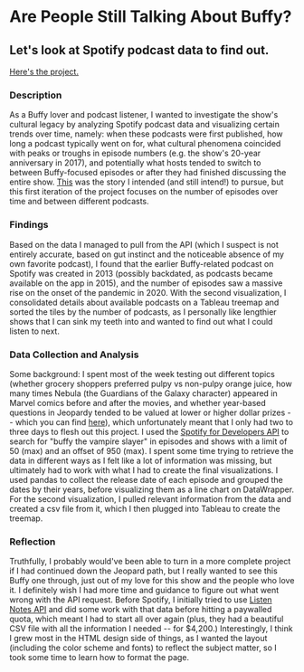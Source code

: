 # Are People Still Talking About Buffy?
## Let's look at Spotify podcast data to find out.
<a href="https://florinasutanto.github.io/buffy-podcasts/">Here's the project.</a>


### Description
As a Buffy lover and podcast listener, I wanted to investigate the show's cultural legacy by analyzing Spotify podcast data and visualizing certain trends over time, namely: when these podcasts were first published, how long a podcast typically went on for, what cultural phenomena coincided with peaks or troughs in episode numbers (e.g. the show's 20-year anniversary in 2017), and potentially what hosts tended to switch to between Buffy-focused episodes or after they had finished discussing the entire show. <u>This</u> was the story I intended (and still intend!) to pursue, but this first iteration of the project focuses on the number of episodes over time and between different podcasts. 

### Findings
Based on the data I managed to pull from the API (which I suspect is not entirely accurate, based on gut instinct and the noticeable absence of my own favorite podcast), I found that the earlier Buffy-related podcast on Spotify was created in 2013 (possibly backdated, as podcasts became available on the app in 2015), and the number of episodes saw a massive rise on the onset of the pandemic in 2020. With the second visualization, I consolidated details about available podcasts on a Tableau treemap and sorted the tiles by the number of podcasts, as I personally like lengthier shows that I can sink my teeth into and wanted to find out what I could listen to next.

### Data Collection and Analysis
Some background: I spent most of the week testing out different topics (whether grocery shoppers preferred pulpy vs non-pulpy orange juice, how many times Nebula (the Guardians of the Galaxy character) appeared in Marvel comics before and after the movies, and whether year-based questions in Jeopardy tended to be valued at lower or higher dollar prizes -- which you can find <a href="https://datawrapper.dwcdn.net/dVC0j/1/">here</a>), which unfortunately meant that I only had two to three days to flesh out this project. I used the <a href="https://developer.spotify.com/documentation/web-api/reference/search">Spotify for Developers API</a> to search for "buffy the vampire slayer" in episodes and shows with a limit of 50 (max) and an offset of 950 (max). I spent some time trying to retrieve the data in different ways as I felt like a lot of information was missing, but ultimately had to work with what I had to create the final visualizations. I used pandas to collect the release date of each episode and grouped the dates by their years, before visualizing them as a line chart on DataWrapper. For the second visualization, I pulled relevant information from the data and created a csv file from it, which I then plugged into Tableau to create the treemap. 

### Reflection
Truthfully, I probably would've been able to turn in a more complete project if I had continued down the Jeopard path, but I really wanted to see this Buffy one through, just out of my love for this show and the people who love it. I definitely wish I had more time and guidance to figure out what went wrong with the API request. Before Spotify, I initially tried to use <a href="https://www.listennotes.com/api/">Listen Notes API</a> and did some work with that data before hitting a paywalled quota, which meant I had to start all over again (plus, they had a beautiful CSV file with all the information I needed -- for $4,200.) Interestingly, I think I grew most in the HTML design side of things, as I wanted the layout (including the color scheme and fonts) to reflect the subject matter, so I took some time to learn how to format the page. 

